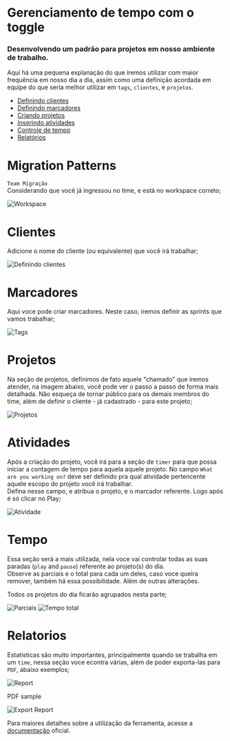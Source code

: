 # Gerenciamento de tempo com o toggle

### Desenvolvendo um padrão para projetos em nosso ambiente de trabalho.
Aqui há uma pequena explanação do que iremos utilizar com maior frequência em nosso dia a dia, assim como uma definição acordada em equipe do que seria melhor utilizar em `tags`, `clientes`, e `projetos`.  

* [Definindo clientes](#clientes)
* [Definindo marcadores](#marcadores)
* [Criando projetos](#projetos)
* [Inserindo atividades](#atividades)
* [Controle de tempo](#tempo)
* [Relatórios](#relatorios)

# Migration Patterns
`Team Migração`  
Considerando que você já ingressou no time, e está no workspace correto;

![Workspace](/images/7.png)


# Clientes
Adicione o nome do cliente (ou equivalente) que você irá trabalhar;  

![Definindo clientes](/images/1.png)

# Marcadores
Aqui voce pode criar marcadores. Neste caso, iremos definir as sprints que vamos trabalhar;

![Tags](/images/8.png)

# Projetos
Na seção de projetos, definimos de fato aquele "chamado" que iremos atender, na imagem abaixo, você pode ver o passo a passo de forma mais detalhada. Não esqueça de tornar público para os demais membros do time, além de definir o cliente - já cadastrado - para este projeto;

![Projetos](/images/2.png)

# Atividades
Após a criação do projeto, você irá para a seção de `timer` para que possa iniciar a contagem de tempo para aquela aquele projeto. No campo `What are you working on?` deve ser definido pra qual atividade pertencente aquele escopo do projeto você irá trabalhar.  
Defina nesse campo, e atribua o projeto, e o marcador referente. Logo após é só clicar no Play;

![Atividade](/images/3.png)

# Tempo
Essa seção será a mais utilizada, nela voce vai controlar todas as suas paradas (`play` and `pause`) referente ao projeto(s) do dia.  
Observe as parciais e o total para cada um deles, caso voce queira remover, também há essa possibilidade. Além de outras alterações.

Todos os projetos do dia ficarão agrupados nesta parte;

![Parciais](/images/4.png)
![Tempo total](/images/4.1.png)

# Relatorios
Estatisticas são muito importantes, principalmente quando se trabalha em um `time`, nessa seção voce econtra várias, além de poder exporta-las para `PDF`, abaixo exemplos;

![Report](/images/5.png)

PDF sample

![Export Report](/images/6.png)


Para maiores detalhes sobre a utilização da ferramenta, acesse a [documentação](https://support.toggl.com/projects-overview/) oficial.
